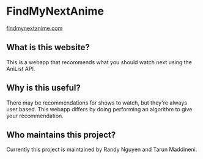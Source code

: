 # FindMyNextAnime
[findmynextanime.com](http://www.findmynextanime.com)

## What is this website?
This is a webapp that recommends what you should watch next using the AniList API.

## Why is this useful?
There may be recommendations for shows to watch, but they're always user based. This webapp differs by doing performing an algorithm to give your recommendation.

## Who maintains this project?
Currently this project is maintained by Randy Nguyen and Tarun Maddineni.
